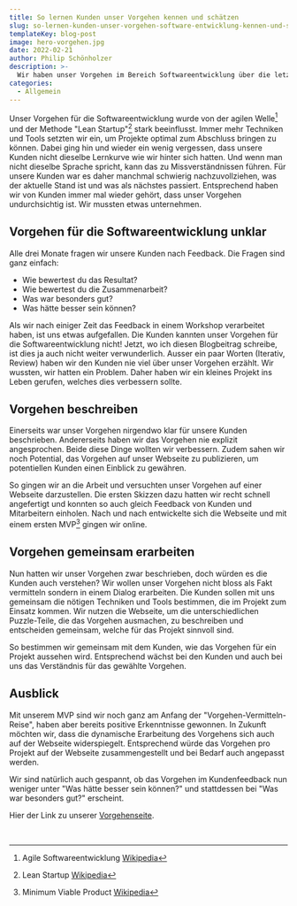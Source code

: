 ```yaml
---
title: So lernen Kunden unser Vorgehen kennen und schätzen
slug: so-lernen-kunden-unser-vorgehen-software-entwicklung-kennen-und-schaetzen
templateKey: blog-post
image: hero-vorgehen.jpg
date: 2022-02-21
author: Philip Schönholzer
description: >-
  Wir haben unser Vorgehen im Bereich Softwareentwicklung über die letzten Jahre laufend verbessert und weiterentwickelt. Dinge, die für uns sonnenklar waren, blieben jedoch bei der Kommunikation mit den Kunden teilweise auf der Strecke. Das wollten wir unbedingt verbessern.
categories:
  - Allgemein
---
```


Unser Vorgehen für die Softwareentwicklung wurde von der agilen Welle[^1] und der Methode "Lean Startup"[^2] stark beeinflusst. Immer mehr Techniken und Tools setzten wir ein, um Projekte optimal zum Abschluss bringen zu können. Dabei ging hin und wieder ein wenig vergessen, dass unsere Kunden nicht dieselbe Lernkurve wie wir hinter sich hatten. Und wenn man nicht dieselbe Sprache spricht, kann das zu Missverständnissen führen. Für unsere Kunden war es daher manchmal schwierig nachzuvollziehen, was der aktuelle Stand ist und was als nächstes passiert. Entsprechend haben wir von Kunden immer mal wieder gehört, dass unser Vorgehen undurchsichtig ist. Wir mussten etwas unternehmen.

## Vorgehen für die Softwareentwicklung unklar

Alle drei Monate fragen wir unsere Kunden nach Feedback. Die Fragen sind ganz einfach:

- Wie bewertest du das Resultat?
- Wie bewertest du die Zusammenarbeit?
- Was war besonders gut?
- Was hätte besser sein können?

Als wir nach einiger Zeit das Feedback in einem Workshop verarbeitet haben, ist uns etwas aufgefallen. Die Kunden kannten unser Vorgehen für die Softwareentwicklung nicht! Jetzt, wo ich diesen Blogbeitrag schreibe, ist dies ja auch nicht weiter verwunderlich. Ausser ein paar Worten (Iterativ, Review) haben wir den Kunden nie viel über unser Vorgehen erzählt. Wir wussten, wir hatten ein Problem. Daher haben wir ein kleines Projekt ins Leben gerufen, welches dies verbessern sollte.

## Vorgehen beschreiben

Einerseits war unser Vorgehen nirgendwo klar für unsere Kunden beschrieben. Andererseits haben wir das Vorgehen nie explizit angesprochen. Beide diese Dinge wollten wir verbessern. Zudem sahen wir noch Potential, das Vorgehen auf unser Webseite zu publizieren, um potentiellen Kunden einen Einblick zu gewähren.

So gingen wir an die Arbeit und versuchten unser Vorgehen auf einer Webseite darzustellen. Die ersten Skizzen dazu hatten wir recht schnell angefertigt und konnten so auch gleich Feedback von Kunden und Mitarbeitern einholen. Nach und nach entwickelte sich die Webseite und mit einem ersten MVP[^3] gingen wir online.

## Vorgehen gemeinsam erarbeiten

Nun hatten wir unser Vorgehen zwar beschrieben, doch würden es die Kunden auch verstehen? Wir wollen unser Vorgehen nicht bloss als Fakt vermitteln sondern in einem Dialog erarbeiten. Die Kunden sollen mit uns gemeinsam die nötigen Techniken und Tools bestimmen, die im Projekt zum Einsatz kommen. Wir nutzen die Webseite, um die unterschiedlichen Puzzle-Teile, die das Vorgehen ausmachen, zu beschreiben und entscheiden gemeinsam, welche für das Projekt sinnvoll sind.

So bestimmen wir gemeinsam mit dem Kunden, wie das Vorgehen für ein Projekt aussehen wird. Entsprechend wächst bei den Kunden und auch bei uns das Verständnis für das gewählte Vorgehen.

## Ausblick

Mit unserem MVP sind wir noch ganz am Anfang der "Vorgehen-Vermitteln-Reise", haben aber bereits positive Erkenntnisse gewonnen. In Zukunft möchten wir, dass die dynamische Erarbeitung des Vorgehens sich auch auf der Webseite widerspiegelt. Entsprechend würde das Vorgehen pro Projekt auf der Webseite zusammengestellt und bei Bedarf auch angepasst werden.

Wir sind natürlich auch gespannt, ob das Vorgehen im Kundenfeedback nun weniger unter "Was hätte besser sein können?" und stattdessen bei "Was war besonders gut?" erscheint.

Hier der Link zu unserer [Vorgehenseite](/vorgehen).

&nbsp;

[^1]: Agile Softwareentwicklung [Wikipedia](https://de.wikipedia.org/wiki/Agile_Softwareentwicklung)
[^2]: Lean Startup [Wikipedia](https://de.wikipedia.org/wiki/Lean_Startup)
[^3]: Minimum Viable Product [Wikipedia](https://de.wikipedia.org/wiki/Minimum_Viable_Product)
